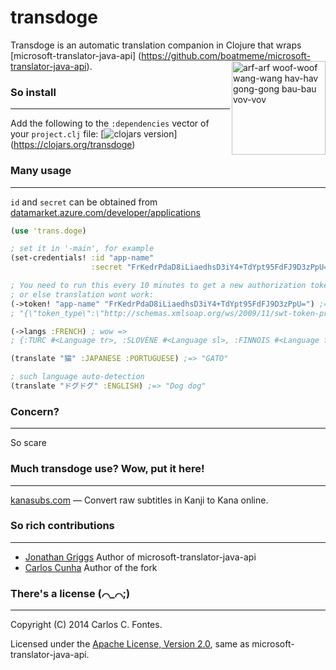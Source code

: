 transdoge
==========
Transdoge is an automatic translation companion in Clojure that wraps [microsoft-translator-java-api]
(https://github.com/boatmeme/microsoft-translator-java-api).
<img src="https://i.imgflip.com/dk7q3.jpg"
     alt="arf-arf woof-woof wang-wang hav-hav gong-gong bau-bau vov-vov"
     title="Automatic translation companion doge"
     align="right"
     height="150px"/>

### So install
----------
Add the following to the `:dependencies` vector of your `project.clj` file:
[![clojars version](https://clojars.org/transdoge/latest-version.svg?raw=true)]
(https://clojars.org/transdoge)

### Many usage
----------
`id` and `secret` can be obtained from [datamarket.azure.com/developer/applications](https://datamarket.azure.com/developer/applications)
```clojure
(use 'trans.doge)

; set it in '-main', for example
(set-credentials! :id "app-name"
                  :secret "FrKedrPdaD8iLiaedhsD3iY4+TdYpt95FdFJ9D3zPpU=") ; not my secret

; You need to run this every 10 minutes to get a new authorization token,
; or else translation wont work:
(->token! "app-name" "FrKedrPdaD8iLiaedhsD3iY4+TdYpt95FdFJ9D3zPpU=") ;=>
; "{\"token_type\":\"http://schemas.xmlsoap.org/ws/2009/11/swt-token-profile-1.0\",\"access_token\":\"http%3a%2f%2fschemas.xmlsoap.org%2fws%2f2005%2f05%2fidentity%2fclaims%2fnameidentifier=app-name&http%3a%2f%2fschemas.microsoft.com%2faccesscontrolservice%2f2010%2f07%2fclaims%2fidentityprovider=https%3a%2f%2fdatamarket.accesscontrol.windows.net%2f&Audience=http%3a%2f%2fapi.microsofttranslator.com&ExpiresOn=1416156838&Issuer=https%3a%2f%2fdatamarket.accesscontrol.windows.net%2f&HMACSHA256=%2fLYJay0Cnysu%2bzdB2BDNtaRuA6vwgerTeJwIDPg0O58%3d\",\"expires_in\":\"599\",\"scope\":\"http://api.microsofttranslator.com\"}"

(->langs :FRENCH) ; wow =>
; {:TURC #<Language tr>, :SLOVÈNE #<Language sl>, :FINNOIS #<Language fi>, :INDONÉSIEN #<Language id>, :SLOVAQUE #<Language sk>, :ALLEMAND #<Language de>, :NORVÉGIEN #<Language no>, :DANOIS #<Language da>, :RUSSE #<Language ru>, :ITALIEN #<Language it>, :JAPONAIS #<Language ja>, :TCHÈQUE #<Language cs>, :PORTUGAIS #<Language pt>, :MALAISIEN #<Language ms>, :POLONAIS #<Language pl>, :CORÉEN #<Language ko>, :PERSE #<Language fa>, :BULGARE #<Language bg>, :LITUANIEN #<Language lt>, :AUTO_DETECT #<Language >, :LETTON #<Language lv>, :CHINOIS SIMPLIFIÉ #<Language zh-CHS>, :HINDI #<Language hi>, :HÉBREU #<Language he>, :CHINOIS TRADITIONNEL #<Language zh-CHT>, :URDU #<Language ur>, :HAÏTIEN #<Language ht>, :SUÉDOIS #<Language sv>, :NÉERLANDAIS #<Language nl>, :ESTONIEN #<Language et>, :GREC #<Language el>, :ESPAGNOL #<Language es>, :CATALAN #<Language ca>, :UKRAINIEN #<Language uk>, :THAÏ #<Language th>, :ROUMAIN #<Language ro>, :HMONG DAW #<Language mww>, :FRANÇAIS #<Language fr>, :VIETNAMIEN #<Language vi>, :HONGROIS #<Language hu>, :ARABE #<Language ar>, :ANGLAIS #<Language en>}

(translate "猫" :JAPANESE :PORTUGUESE) ;=> "GATO"

; such language auto-detection
(translate "ドグドグ" :ENGLISH) ;=> "Dog dog"
```

### Concern?
----------
So scare

### Much transdoge use? Wow, put it here!
----------
[kanasubs.com](http://www.kanasubs.com) — Convert raw subtitles in Kanji to
Kana online.

### So rich contributions
----------
- [Jonathan Griggs](https://github.com/boatmeme) Author of microsoft-translator-java-api
- [Carlos Cunha](https://github.com/ccfontes) Author of the fork

### There's a license (⌒_⌒;)
----------
Copyright (C) 2014 Carlos C. Fontes.

Licensed under the [Apache License, Version 2.0](https://www.apache.org/licenses/LICENSE-2.0), same as microsoft-translator-java-api.